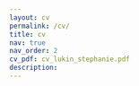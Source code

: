 ```yaml
---
layout: cv
permalink: /cv/
title: cv
nav: true
nav_order: 2
cv_pdf: cv_lukin_stephanie.pdf
description:
---
```

